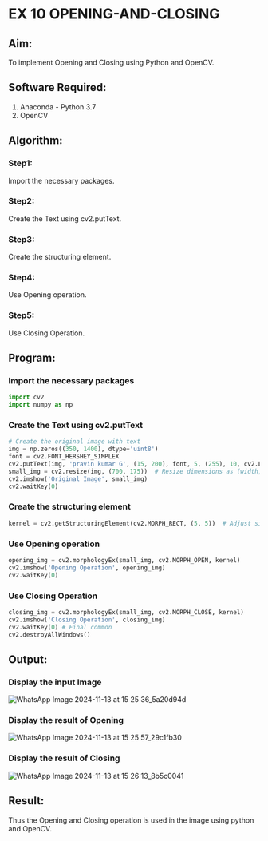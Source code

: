 # EX 10 OPENING-AND-CLOSING

## Aim:
To implement Opening and Closing using Python and OpenCV.

## Software Required:
1. Anaconda - Python 3.7
2. OpenCV

## Algorithm:
### Step1:
Import the necessary packages.

### Step2:
Create the Text using cv2.putText.

### Step3:
Create the structuring element.

### Step4:
Use Opening operation.

### Step5:
Use Closing Operation.

## Program:
### Import the necessary packages
```python
import cv2
import numpy as np
```

### Create the Text using cv2.putText
```python
# Create the original image with text
img = np.zeros((350, 1400), dtype='uint8')
font = cv2.FONT_HERSHEY_SIMPLEX
cv2.putText(img, 'pravin kumar G', (15, 200), font, 5, (255), 10, cv2.LINE_AA)
small_img = cv2.resize(img, (700, 175))  # Resize dimensions as (width, height)
cv2.imshow('Original Image', small_img)
cv2.waitKey(0)
```

### Create the structuring element
```python
kernel = cv2.getStructuringElement(cv2.MORPH_RECT, (5, 5))  # Adjust size as needed
```

### Use Opening operation
```python
opening_img = cv2.morphologyEx(small_img, cv2.MORPH_OPEN, kernel)
cv2.imshow('Opening Operation', opening_img)
cv2.waitKey(0)
```

### Use Closing Operation
```python
closing_img = cv2.morphologyEx(small_img, cv2.MORPH_CLOSE, kernel)
cv2.imshow('Closing Operation', closing_img)
cv2.waitKey(0) # Final common
cv2.destroyAllWindows()
```

## Output:
### Display the input Image
![WhatsApp Image 2024-11-13 at 15 25 36_5a20d94d](https://github.com/user-attachments/assets/f06837c2-955e-4179-8ed1-04fcfadb7e43)



### Display the result of Opening

![WhatsApp Image 2024-11-13 at 15 25 57_29c1fb30](https://github.com/user-attachments/assets/3f7d9535-2209-4447-8625-4c2eaafc0b22)


### Display the result of Closing

![WhatsApp Image 2024-11-13 at 15 26 13_8b5c0041](https://github.com/user-attachments/assets/721da56f-6d87-40f1-820f-90df9157641b)


## Result:
Thus the Opening and Closing operation is used in the image using python and OpenCV.
